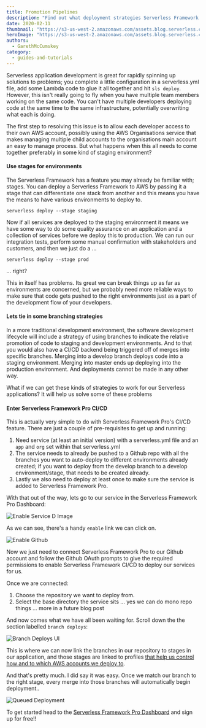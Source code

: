 ```yaml
---
title: Promotion Pipelines
description: "Find out what deployment strategies Serverless Framework Pro's CI/CD feature gives us for managing deployments as a team"
date: 2020-02-11
thumbnail: "https://s3-us-west-2.amazonaws.com/assets.blog.serverless.com/promotion-pipelines/img-blog-feb10-pipelines.png"
heroImage: "https://s3-us-west-2.amazonaws.com/assets.blog.serverless.com/promotion-pipelines/img-thumb-feb10-pipelines.png"
authors:
  - GarethMcCumskey
category:
  - guides-and-tutorials
---
```


Serverless application development is great for rapidly spinning up solutions to problems; you complete a little configuration in a serverless.yml file, add some Lambda code to glue it all together and hit `sls deploy`. However, this isn't really going to fly when you have multiple team members working on the same code. You can't have multiple developers deploying code at the same time to the same infrastructure, potentially overwriting what each is doing.
   
The first step to resolving this issue is to allow each developer access to their own AWS account, possibly using the AWS Organisations service that makes managing multiple child accounts to the organisations main account an easy to manage process. But what happens when this all needs to come together preferably in some kind of staging environment?
      
#### Use stages for environments

The Serverless Framework has a feature you may already be familiar with; stages. You can deploy a Serverless Framework to AWS by passing it a stage that can differentiate one stack from another and this means you have the means to have various environments to deploy to. 

`serverless deploy --stage staging`

Now if all services are deployed to the staging environment it means we have some way to do some quality assurance on an application and a collection of services before we deploy this to production. We can run our integration tests, perform some manual confirmation with stakeholders and customers, and then we just do a ... 

`serverless deploy --stage prod`

... right?

This in itself has problems. Its great we can break things up as far as environments are concerned, but we probably need more reliable ways to make sure that code gets pushed to the right environments just as a part of the development flow of your developers.

#### Lets tie in some branching strategies

In a more traditional development environment, the software development lifecycle will include a strategy of using branches to indicate the relative promotion of code to staging and development environments. And to that you would also have a CI/CD backend being triggered off of merges into specific branches. Merging into a develop branch deploys code into a staging environment. Merging into master ends up deploying into the production environment. And deployments cannot be made in any other way.

What if we can get these kinds of strategies to work for our Serverless applications? It will help us solve some of these problems

#### Enter Serverless Framework Pro CI/CD

This is actually very simple to do with Serverless Framework Pro's CI/CD feature. There are just a couple of pre-requisites to get up and running:

1. Need service (at least an initial version) with a serverless.yml file and an `app` and `org` set within that serverless.yml
2. The service needs to already be pushed to a Github repo with all the branches you want to auto-deploy to different environments already created; if you want to deploy from the develop branch to a develop environment/stage, that needs to be created already.
3. Lastly we also need to deploy at least once to make sure the service is added to Serverless Framework Pro.

With that out of the way, lets go to our service in the Serverless Framework Pro Dashboard:

![Enable Service D Image](https://s3-us-west-2.amazonaws.com/assets.blog.serverless.com/promotion-pipelines/EnableServiceD.png)

As we can see, there's a handy `enable` link we can click on.

![Enable Github](https://s3-us-west-2.amazonaws.com/assets.blog.serverless.com/promotion-pipelines/ConnectToGithub.png)

Now we just need to connect Serverless Framework Pro to our Github account and follow the Github OAuth prompts to give the required permissions to enable Serverless Framework CI/CD to deploy our services for us. 

Once we are connected:

1. Choose the repository we want to deploy from.
2. Select the base directory the service sits ... yes we can do mono repo things ... more in a future blog post

And now comes what we have all been waiting for. Scroll down the the section labelled `branch deploys`:

![Branch Deploys UI](https://s3-us-west-2.amazonaws.com/assets.blog.serverless.com/promotion-pipelines/BranchDeploys.png)

This is where we can now link the branches in our repository to stages in our application, and those stages are linked to profiles [that help us control how and to which AWS accounts we deploy to](https://serverless.com/blog/serverless-deployment-best-practices/).

And that's pretty much. I did say it was easy. Once we match our branch to the right stage, every merge into those branches will automatically begin deployment.. 

![Queued Deployment](https://s3-us-west-2.amazonaws.com/assets.blog.serverless.com/promotion-pipelines/QueuedDeployment.png)   

To get started head to the [Serverless Framework Pro Dashboard](https://dashboard.serverless.com) and sign up for free!!

